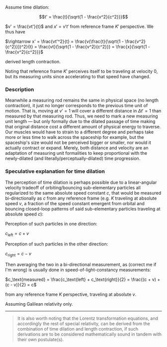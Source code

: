 Assume time dilation:

$$t' = \frac{t}{\sqrt{1 - \frac{v^2}{c^2}}}$$

$v' = \frac{vt'}{t}$ and $x' = v't'$ from reference frame $K'$ perspective. We thus have

$\rightarrow x' = \frac{vt'^2}{t} = \frac{v(\frac{t}{\sqrt{1 - \frac{v^2}{c^2}}})^2}{t} = \frac{vt}{\sqrt{1 - \frac{v^2}{c^2}}} = \frac{x}{\sqrt{1 - \frac{v^2}{c^2}}}$

derived length contraction.

Noting that reference frame $K'$ perceives itself to be traveling at velocity $0$, but its measuring units since accelerating to that speed have changed.

### Description

Meanwhile a measuring rod remains the same in physical space (no length contraction), it just no longer corresponds to the previous time unit of motion. That is, moving at $v'=1$ will cover a different distance in $\Delta t'=1$ than measured by that measuring rod. Thus, we need to mark a new measuring unit length —  but only formally due to the dilated passage of time making that original distance cost a different amount of physical energy to traverse. Our muscles would have to strain to a different degree and perhaps take more or less time to walk across the spaceship for example, but the spaceship's size would not be perceived bigger or smaller, nor would it actually contract or expand. Merely, both distance and velocity are an adaptation of measuring unit formalities to keep proportional with the newly-dilated (and literally/perceptually-dilated) time progression.

### Speculative explanation for time dilation

The perception of time dilation is perhaps possible due to a linear-angular velocity tradeoff of orbiting/bouncing sub-elementary particles all regularized to the same absolute speed constant $c$, that would be measured bi-directionally as $c$ from any reference frame (e.g. $K$ traveling at absolute speed $v$, a fraction of the speed constant emergent from orbital and bouncing closed-loop patterns of said sub-elementary particles traveling at absolute speed $c$):

Perception of such particles in one direction:

$c_\text{left} = c + v$

Perception of such particles in the other direction:

$c_\text{right} = c - v$

Then averaging the two in a bi-directional measurement, as (correct me if I'm wrong) is usually done in speed-of-light-constancy measurements:

$c_\text{measured} = \frac{c_\text{left} + c_\text{right}}{2} = \frac{(c + v) + (c - v)}{2} = c$

from any reference frame $K$ perspective, traveling at absolute $v$.

Assuming Galilean relativity only.

---

> It is also worth noting that the Lorentz transformation equations, and accordingly the rest of special relativity, can be derived from the combination of time dilation and length contraction, if such derivations are to be considered mathematically sound in tandem with their own postulate(s).
